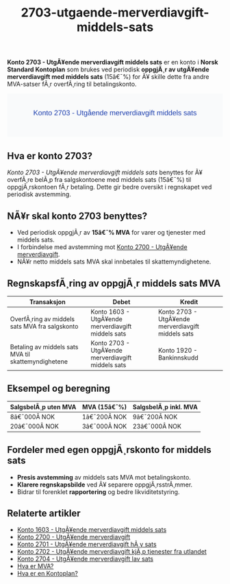 ﻿---
title: "2703-utgaende-merverdiavgift-middels-sats"
meta_title: "2703-utgaende-merverdiavgift-middels-sats"
meta_description: "**Konto 2703 - UtgÃ¥ende merverdiavgift middels sats** er en konto i **Norsk Standard Kontoplan** som brukes ved periodisk **oppgjÃ¸r av utgÃ¥ende merverdiavgif..."
slug: 2703-utgaende-merverdiavgift-middels-sats
type: blog
layout: pages/single
---

**Konto 2703 - UtgÃ¥ende merverdiavgift middels sats** er en konto i **Norsk Standard Kontoplan** som brukes ved periodisk **oppgjÃ¸r av utgÃ¥ende merverdiavgift med middels sats** (15â€¯%) for Ã¥ skille dette fra andre MVA-satser fÃ¸r overfÃ¸ring til betalingskonto.

![Illustrasjon av konto 2703 UtgÃ¥ende merverdiavgift middels sats](2703-utgaende-merverdiavgift-middels-sats-image.svg)

## Hva er konto 2703?

*Konto 2703 - UtgÃ¥ende merverdiavgift middels sats* benyttes for Ã¥ overfÃ¸re belÃ¸p fra salgskontoene med middels sats (15â€¯%) til oppgjÃ¸rskontoen fÃ¸r betaling. Dette gir bedre oversikt i regnskapet ved periodisk avstemming.

## NÃ¥r skal konto 2703 benyttes?

* Ved periodisk oppgjÃ¸r av **15â€¯% MVA** for varer og tjenester med middels sats.
* I forbindelse med avstemming mot [Konto 2700 - UtgÃ¥ende merverdiavgift](/blogs/kontoplan/2700-utgaende-merverdiavgift "Konto 2700 - UtgÃ¥ende merverdiavgift").
* NÃ¥r netto middels sats MVA skal innbetales til skattemyndighetene.

## RegnskapsfÃ¸ring av oppgjÃ¸r middels sats MVA

| Transaksjon                                              | Debet                                                     | Kredit                                      |
|----------------------------------------------------------|-----------------------------------------------------------|----------------------------------------------|
| OverfÃ¸ring av middels sats MVA fra salgskonto            | Konto 1603 - UtgÃ¥ende merverdiavgift middels sats         | Konto 2703 - UtgÃ¥ende merverdiavgift middels sats |
| Betaling av middels sats MVA til skattemyndighetene      | Konto 2703 - UtgÃ¥ende merverdiavgift middels sats         | Konto 1920 - Bankinnskudd                    |

## Eksempel og beregning

| SalgsbelÃ¸p uten MVA | MVA (15â€¯%)   | SalgsbelÃ¸p inkl. MVA |
|---------------------|--------------|----------------------|
| 8â€¯000Â NOK           | 1â€¯200Â NOK    | 9â€¯200Â NOK            |
| 20â€¯000Â NOK          | 3â€¯000Â NOK    | 23â€¯000Â NOK           |

## Fordeler med egen oppgjÃ¸rskonto for middels sats

* **Presis avstemming** av middels sats MVA mot betalingskonto.
* **Klarere regnskapsbilde** ved Ã¥ separere oppgjÃ¸rsstrÃ¸mmer.
* Bidrar til forenklet **rapportering** og bedre likviditetstyring.

## Relaterte artikler

* [Konto 1603 - UtgÃ¥ende merverdiavgift middels sats](/blogs/kontoplan/1603-utgaende-merverdiavgift-middels-sats "Konto 1603 - UtgÃ¥ende merverdiavgift middels sats")
* [Konto 2700 - UtgÃ¥ende merverdiavgift](/blogs/kontoplan/2700-utgaende-merverdiavgift "Konto 2700 - UtgÃ¥ende merverdiavgift")
* [Konto 2701 - UtgÃ¥ende merverdiavgift hÃ¸y sats](/blogs/kontoplan/2701-utgaende-merverdiavgift-hoy-sats "Konto 2701 - UtgÃ¥ende merverdiavgift hÃ¸y sats")
* [Konto 2702 - UtgÃ¥ende merverdiavgift kjÃ¸p tjenester fra utlandet](/blogs/kontoplan/2702-utgaende-merverdiavgift-kjop-tjen-fra-utlandet "Konto 2702 - UtgÃ¥ende merverdiavgift kjÃ¸p tjenester fra utlandet")
* [Konto 2704 - UtgÃ¥ende merverdiavgift lav sats](/blogs/kontoplan/2704-utgaende-merverdiavgift-lav-sats "Konto 2704 - UtgÃ¥ende merverdiavgift lav sats")
* [Hva er MVA?](/blogs/regnskap/hva-er-moms-mva "Hva er MVA? MVA-regnskapsfÃ¸ring og merverdiavgift")
* [Hva er en Kontoplan?](/blogs/regnskap/hva-er-kontoplan "Hva er en Kontoplan? Komplett Guide til Kontoplaner i Norsk Regnskap")
